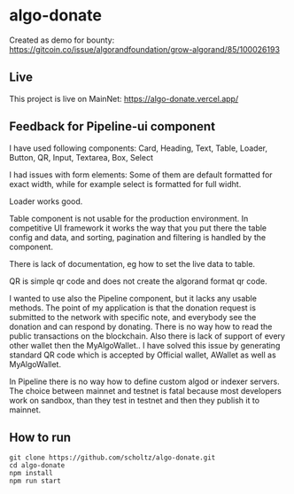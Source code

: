 # algo-donate

Created as demo for bounty: https://gitcoin.co/issue/algorandfoundation/grow-algorand/85/100026193

## Live

This project is live on MainNet: https://algo-donate.vercel.app/

## Feedback for Pipeline-ui component

I have used following components: Card, Heading, Text, Table, Loader, Button, QR, Input, Textarea, Box, Select

I had issues with form elements: Some of them are default formatted for exact width, while for example select is formatted for full widht.

Loader works good.

Table component is not usable for the production environment. In competitive UI framework it works the way that you put there the table config and data, and sorting, pagination and filtering is handled by the component.

There is lack of documentation, eg how to set the live data to table.

QR is simple qr code and does not create the algorand format qr code.

I wanted to use also the Pipeline component, but it lacks any usable methods. The point of my application is that the donation request is submitted to the network with specific note, and everybody see the donation and can respond by donating. There is no way how to read the public transactions on the blockchain. Also there is lack of support of every other wallet then the MyAlgoWallet.. I have solved this issue by generating standard QR code which is accepted by Official wallet, AWallet as well as MyAlgoWallet.

In Pipeline there is no way how to define custom algod or indexer servers. The choice between mainnet and testnet is fatal because most developers work on sandbox, than they test in testnet and then they publish it to mainnet.

## How to run
```
git clone https://github.com/scholtz/algo-donate.git
cd algo-donate
npm install
npm run start
```

